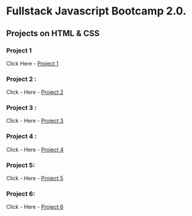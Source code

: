 # Fullstack Javascript Bootcamp 2.0.
## Projects on HTML & CSS

### Project 1

Click Here - [Project 1](https://github.com/saibhargav0701/FSJS-2.0/tree/main/Projects%20HTML%20%2B%20CSS/Project%201)


### Project 2 :

Click - Here - [Project 2](https://github.com/saibhargav0701/FSJS-2.0/tree/main/Projects%20HTML%20%2B%20CSS/Project%202)

### Project 3 :

Click - Here - [Project 3](https://github.com/saibhargav0701/FSJS-2.0/tree/main/Projects%20HTML%20%2B%20CSS/Project3)

### Project 4 :

Click - Here - [Project 4](https://github.com/saibhargav0701/FSJS-2.0/tree/main/Projects%20HTML%20%2B%20CSS/Project4)

### Project 5:

Click - Here - [Project 5](https://github.com/saibhargav0701/FSJS-2.0/tree/main/Projects%20HTML%20%2B%20CSS/Project5)

### Project 6:

Click - Here - [Project 6](https://github.com/saibhargav0701/FSJS-2.0/tree/main/Projects%20HTML%20%2B%20CSS/Project%206)
